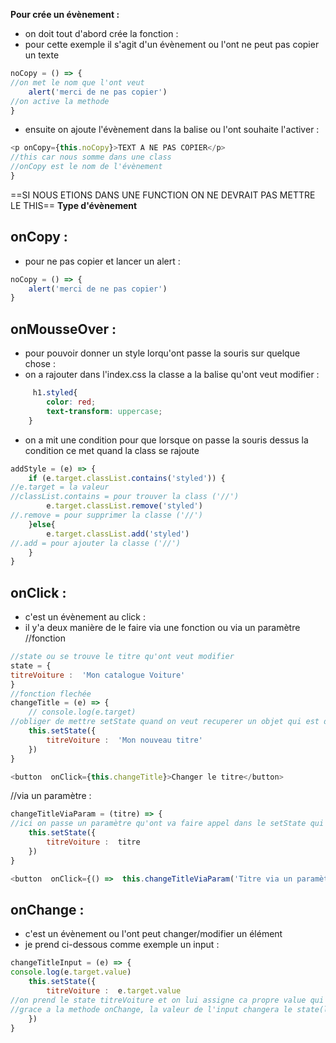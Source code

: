 **Pour crée un évènement :**
- on doit tout d'abord crée la fonction : 
- pour cette exemple il s'agit d'un évènement ou l'ont ne peut pas copier un texte
```Javascript
noCopy = () => {
//on met le nom que l'ont veut
	alert('merci de ne pas copier')
//on active la methode
}
````
- ensuite on ajoute l'évènement dans la balise ou l'ont souhaite l'activer : 
```Javascript
<p onCopy={this.noCopy}>TEXT A NE PAS COPIER</p>
//this car nous somme dans une class 
//onCopy est le nom de l'évènement
}
````
==SI NOUS ETIONS DANS UNE FUNCTION ON NE DEVRAIT PAS METTRE LE THIS==
**Type d'évènement**
## onCopy :
-  pour ne pas copier et lancer un alert :
```Javascript
noCopy = () => {
	alert('merci de ne pas copier')
}
````
## onMousseOver : 
- pour pouvoir donner un style lorqu'ont passe la souris sur quelque chose : 
- on a rajouter dans l'index.css la classe a la balise qu'ont veut modifier : 
```Css
	 h1.styled{
		color: red;
		text-transform: uppercase;
	}
````
- on a mit une condition pour que lorsque on passe la souris dessus la condition ce met quand la class se rajoute
```Javascript
addStyle = (e) => {
	if (e.target.classList.contains('styled')) {
//e.target = la valeur
//classList.contains = pour trouver la class ('//')
		e.target.classList.remove('styled')
//.remove = pour supprimer la classe ('//')
	}else{
		e.target.classList.add('styled')
//.add = pour ajouter la classe ('//')
	}
}
`````
## onClick : 
- c'est un évènement au click :
- il y'a deux manière de le faire via une fonction ou via un paramètre 
//fonction
```Javascript
//state ou se trouve le titre qu'ont veut modifier
state = {
titreVoiture :  'Mon catalogue Voiture'
}
//fonction flechée
changeTitle = (e) => {
	// console.log(e.target)
//obliger de mettre setState quand on veut recuperer un objet qui est dans un state
	this.setState({
		titreVoiture :  'Mon nouveau titre'
	})
}

<button  onClick={this.changeTitle}>Changer le titre</button>
````
//via un paramètre :
```Javascript
changeTitleViaParam = (titre) => {
//ici on passe un paramètre qu'ont va faire appel dans le setState qui vaut la valeur du state modifier avec celle de la fonction
	this.setState({
		titreVoiture :  titre
	})
}

<button  onClick={() =>  this.changeTitleViaParam('Titre via un paramètre')}>modifier avec parametre</button>
````
## onChange :
- c'est un évènement ou l'ont peut changer/modifier un élément 
- je prend  ci-dessous comme exemple un input :
```Javascript
changeTitleInput = (e) => {
console.log(e.target.value)
	this.setState({
		titreVoiture :  e.target.value
//on prend le state titreVoiture et on lui assigne ca propre value qui serra afficher dans la valeur de l'input 
//grace a la methode onChange, la valeur de l'input changera le state(le titre, h1)
	})
}
````



<!--stackedit_data:
eyJoaXN0b3J5IjpbMTY1NTYyNjUwMl19
-->